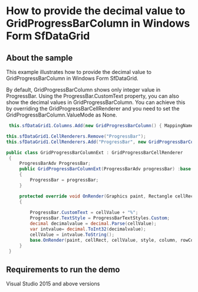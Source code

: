 # How to provide the decimal value to GridProgressBarColumn in Windows Form SfDataGrid
## About the sample
This example illustrates how to provide the decimal value to GridProgressBarColumn in Windows Form SfDataGrid. 

By default, GridProgressBarColumn shows only integer value in ProgressBar. Using the ProgressBar.CustomText property,  you can also show the decimal values in GridProgressBarColumn. You can achieve this by overriding the  GridProgressBarCellRenderer and you need to set the GridProgressBarColumn.ValueMode as None. 

```c#
 this.sfDataGrid1.Columns.Add(new GridProgressBarColumn() { MappingName = "Percentage", HeaderText = "Percentage", Maximum = 100, Minimum = 0, ValueMode =ProgressBarValueMode.None })

this.sfDataGrid1.CellRenderers.Remove("ProgressBar");
this.sfDataGrid1.CellRenderers.Add("ProgressBar", new GridProgressBarColumnExt(new ProgressBarAdv()));

public class GridProgressBarColumnExt : GridProgressBarCellRenderer
 {
     ProgressBarAdv ProgressBar;
     public GridProgressBarColumnExt(ProgressBarAdv progressBar) :base(progressBar)
     {
         ProgressBar = progressBar;
     }

     protected override void OnRender(Graphics paint, Rectangle cellRect, string cellValue, CellStyleInfo style, DataColumnBase column, RowColumnIndex rowColumnIndex)
     {
        
         ProgressBar.CustomText = cellValue + "%";
         ProgressBar.TextStyle = ProgressBarTextStyles.Custom;
         decimal decimalvalue = decimal.Parse(cellValue);
         var intvalue= decimal.ToInt32(decimalvalue);
         cellValue = intvalue.ToString();
         base.OnRender(paint, cellRect, cellValue, style, column, rowColumnIndex);
     }
 }
```
## Requirements to run the demo
Visual Studio 2015 and above versions
